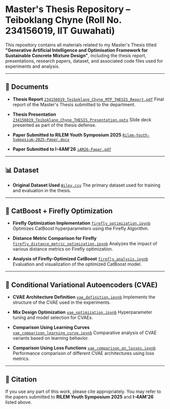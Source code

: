 # Master's Thesis Repository – Teiboklang Chyne (Roll No. 234156019, IIT Guwahati)

This repository contains all materials related to my Master's Thesis titled **"Generative Artificial Intelligence and Optimisation Framework for Sustainable Concrete Mixture Design"**, including the thesis report, presentations, research papers, dataset, and associated code files used for experiments and analysis.

---

## 📄 Documents

* **Thesis Report**
  [`234156019_Teiboklang_Chyne_MTP_THESIS_Report.pdf`](./234156019_Teiboklang_Chyne_MTP_THESIS_Report.pdf)
  Final report of the Master's Thesis submitted to the department.

* **Thesis Presentation**
  [`234156019_Teiboklang_Chyne_THESIS_Presentation.pptx`](./234156019_Teiboklang_Chyne_THESIS_Presentation.pptx)
  Slide deck presented as part of the thesis defense.

* **Paper Submitted to RILEM Youth Symposium 2025**
  [`Rilem-Youth-Symposium-2025-Paper.docx`](./Rilem-Youth-Symposium-2025-Paper.docx)

* **Paper Submitted to I-4AM’26**
  [`iAM26-Paper.pdf`](./iAM26-Paper.pdf)

---

## 📊 Dataset

* **Original Dataset Used**
  [`Wiley.csv`](./Wiley.csv)
  The primary dataset used for training and evaluation in the thesis.

---

## 🧠 CatBoost + Firefly Optimization

* **Firefly Optimization Implementation**
  [`firefly_optimization.ipynb`](./firefly_optimization.ipynb)
  Optimizes CatBoost hyperparameters using the Firefly Algorithm.

* **Distance Metric Comparison for Firefly**
  [`firefly_distance_metric_optimization.ipynb`](./firefly_distance_metric_optimization.ipynb)
  Analyzes the impact of various distance metrics on Firefly optimization.

* **Analysis of Firefly-Optimized CatBoost**
  [`firefly_analysis.ipynb`](./firefly_analysis.ipynb)
  Evaluation and visualization of the optimized CatBoost model.

---

## 🤖 Conditional Variational Autoencoders (CVAE)

* **CVAE Architecture Definition**
  [`vae_definition.ipynb`](./vae_definition.ipynb)
  Implements the structure of the CVAE used in the experiments.

* **Mix Design Optimization**
  [`vae_optimization.ipynb`](./vae_optimization.ipynb)
  Hyperparameter tuning and model selection for CVAEs.

* **Comparison Using Learning Curves**
  [`vae_comparison_learning_curve.ipynb`](./vae_comparison_learning_curve.ipynb)
  Comparative analysis of CVAE variants based on learning behavior.

* **Comparison Using Loss Functions**
  [`vae_comparison_on_losses.ipynb`](./vae_comparison_on_losses.ipynb)
  Performance comparison of different CVAE architectures using loss metrics.

---

## 📝 Citation

If you use any part of this work, please cite appropriately. You may refer to the papers submitted to **RILEM Youth Symposium 2025** and **I-4AM’26** listed above.

